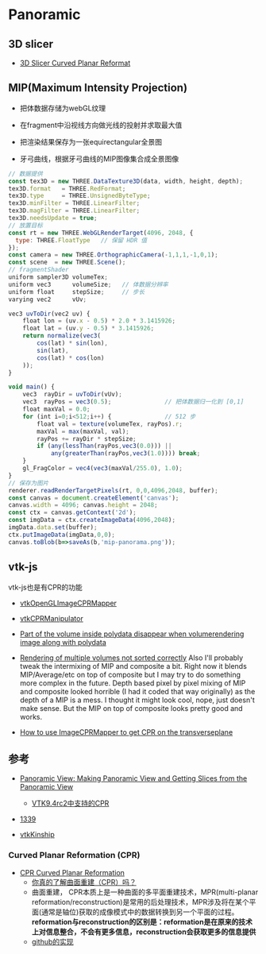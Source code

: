 # Panoramic

## 3D slicer

- [3D Slicer Curved Planar Reformat](https://github.com/PerkLab/SlicerSandbox?tab=readme-ov-file#curved-planar-reformat)

## MIP(Maximum Intensity Projection)

- 把体数据存储为webGL纹理
- 在fragment中沿视线方向做光线的投射并求取最大值
- 把渲染结果保存为一张equirectangular全景图


- 牙弓曲线，根据牙弓曲线的MIP图像集合成全景图像

```js
// 数据提供
const tex3D = new THREE.DataTexture3D(data, width, height, depth);
tex3D.format   = THREE.RedFormat;
tex3D.type     = THREE.UnsignedByteType;
tex3D.minFilter = THREE.LinearFilter;
tex3D.magFilter = THREE.LinearFilter;
tex3D.needsUpdate = true;
// 放置目标
const rt = new THREE.WebGLRenderTarget(4096, 2048, {
  type: THREE.FloatType   // 保留 HDR 值
});
const camera = new THREE.OrthographicCamera(-1,1,1,-1,0,1);
const scene  = new THREE.Scene();
// fragmentShader
uniform sampler3D volumeTex;
uniform vec3      volumeSize;   // 体数据分辨率
uniform float     stepSize;     // 步长
varying vec2      vUv;

vec3 uvToDir(vec2 uv) {
    float lon = (uv.x - 0.5) * 2.0 * 3.1415926;
    float lat = (uv.y - 0.5) * 3.1415926;
    return normalize(vec3(
        cos(lat) * sin(lon),
        sin(lat),
        cos(lat) * cos(lon)
    ));
}

void main() {
    vec3  rayDir = uvToDir(vUv);
    vec3  rayPos = vec3(0.5);               // 把体数据归一化到 [0,1]
    float maxVal = 0.0;
    for (int i=0;i<512;i++) {               // 512 步
        float val = texture(volumeTex, rayPos).r;
        maxVal = max(maxVal, val);
        rayPos += rayDir * stepSize;
        if (any(lessThan(rayPos,vec3(0.0))) ||
            any(greaterThan(rayPos,vec3(1.0)))) break;
    }
    gl_FragColor = vec4(vec3(maxVal/255.0), 1.0);
}
// 保存为图片
renderer.readRenderTargetPixels(rt, 0,0,4096,2048, buffer);
const canvas = document.createElement('canvas');
canvas.width = 4096; canvas.height = 2048;
const ctx = canvas.getContext('2d');
const imgData = ctx.createImageData(4096,2048);
imgData.data.set(buffer);
ctx.putImageData(imgData,0,0);
canvas.toBlob(b=>saveAs(b,'mip-panorama.png'));
```

## vtk-js

vtk-js也是有CPR的功能
- [vtkOpenGLImageCPRMapper](https://kitware.github.io/vtk-js/api/Rendering_OpenGL_ImageCPRMapper.html)
- [vtkCPRManipulator](https://kitware.github.io/vtk-js/api/Widgets_Manipulators_CPRManipulator.html)

- [Part of the volume inside polydata disappear when volumerendering image along with polydata ](https://github.com/Kitware/vtk-js/issues/3228)
- [Rendering of multiple volumes not sorted correctly](https://github.com/Kitware/vtk-js/issues/2086)
Also I'll probably tweak the intermixing of MIP and composite a bit. Right now it blends MIP/Average/etc on top of composite but I may try to do something more complex in the future. Depth based pixel by pixel mixing of MIP and composite looked horrible (I had it coded that way originally) as the depth of a MIP is a mess. I thought it might look cool, nope, just doesn't make sense. But the MIP on top of composite looks pretty good and works.

- [How to use ImageCPRMapper to get CPR on the transverseplane](https://discourse.vtk.org/t/how-to-use-imagecprmapper-to-get-cpr-on-the-transverseplane/13234)

## 参考

- [Panoramic View: Making Panoramic View and Getting Slices from the Panoramic View](https://discourse.vtk.org/t/panoramic-view-making-panoramic-view-and-getting-slices-from-the-panoramic-view/14346/3)
    - [VTK9.4rc2中支持的CPR](https://www.kitware.com/activiz-9-4-curved-planar-reformation/)

- [1339](https://github.com/cornerstonejs/cornerstone3D/issues/1339)
- [vtkKinship](https://github.com/djelouze/vtkKinship)

### Curved Planar Reformation (CPR) 

- [CPR Curved Planar Reformation](https://www.cg.tuwien.ac.at/research/vis/adapt/Vis2002/AKanitsar_CPR.pdf)
    - [你真的了解曲面重建（CPR）吗？](https://www.cn-healthcare.com/articlewm/20220709/content-1397639.html)
    - 曲面重建， CPR本质上是一种曲面的多平面重建技术，MPR(multi-planar reformation/reconstruction)是常用的后处理技术，MPR涉及将在某个平面(通常是轴位)获取的成像模式中的数据转换到另一个平面的过程。**reformation与reconstruction的区别是：reformation是在原来的技术上对信息整合，不会有更多信息，reconstruction会获取更多的信息提供**
    - [github的实现](https://github.com/PerkLab/SlicerSandbox?tab=readme-ov-file#curved-planar-reformat)

